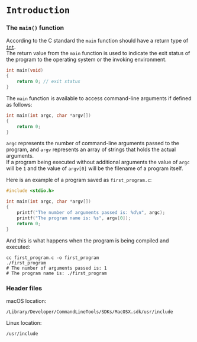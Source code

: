 # `Introduction`

### The `main()` function

According to the C standard the `main` function should have a return type of [`int`](/data-types/int/).  
The return value from the `main` function is used to indicate the exit status of the program to the operating system or the invoking environment.

```c
int main(void)
{
    return 0; // exit status
}
```

The `main` function is available to access command-line arguments if defined as follows:

```c
int main(int argc, char *argv[])
{
    return 0;
}
```

`argc` represents the number of command-line arguments passed to the program, and `argv` represents an array of strings that holds the actual arguments.  
If a program being executed without additional arguments the value of `argc` will be `1` and the value of `argv[0]` will be the filename of a program itself.

Here is an example of a program saved as `first_program.c`:

```c
#include <stdio.h>

int main(int argc, char *argv[])
{
    printf("The number of arguments passed is: %d\n", argc);
    printf("The program name is: %s", argv[0]);
    return 0;
}
```

And this is what happens when the program is being compiled and executed:

```shell
cc first_program.c -o first_program
./first_program
# The number of arguments passed is: 1
# The program name is: ./first_program
```

### Header files

macOS location:

```
/Library/Developer/CommandLineTools/SDKs/MacOSX.sdk/usr/include
```

Linux location:

```
/usr/include
```